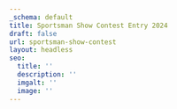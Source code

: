 ```yaml
---
_schema: default
title: Sportsman Show Contest Entry 2024
draft: false
url: sportsman-show-contest
layout: headless
seo:
  title: ''
  description: ''
  imgalt: ''
  image: ''
---
```

<div class="cms-embed" data-cms-embed="PHNjcmlwdCB0eXBlPSJ0ZXh0L2phdmFzY3JpcHQiIHNyYz0iaHR0cHM6Ly9mb3JtLmpvdGZvcm0uY29tL2pzZm9ybS8yMzAyNDcyNjY5NzAxNTYiPjwvc2NyaXB0Pg=="><script type="text/javascript" src="https://form.jotform.com/jsform/230247266970156"></script></div>